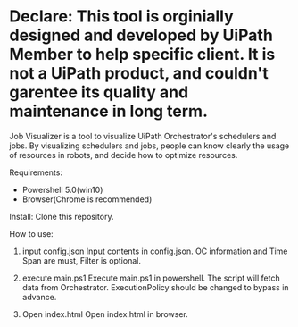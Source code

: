 # Declare: This tool is orginially designed and developed by UiPath Member to help specific client. It is not a UiPath product, and couldn't garentee its quality and maintenance in long term.

Job Visualizer is a tool to visualize UiPath Orchestrator's schedulers and jobs.
By visualizing schedulers and jobs, people can know clearly the usage of resources in robots, and decide how to optimize resources.

Requirements:
- Powershell 5.0(win10)
- Browser(Chrome is recommended)

Install:
Clone this repository.

How to use:
1. input config.json
Input contents in config.json.
OC information and Time Span are must, Filter is optional.

2. execute main.ps1
Execute main.ps1 in powershell. The script will fetch data from Orchestrator. ExecutionPolicy should be changed to bypass in advance.

3. Open index.html
Open index.html in browser.


